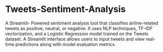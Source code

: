 # Tweets-Sentiment-Analysis
A Streamlit- Powered sentiment analysis tool that classifies airline-related tweets as positive, neutral, or negative. It uses NLP techniques, TF-IDF vectorization, and a Logistic Regression model trained on the Tweets dataset. A Streamlit interface allows users to input tweets and view real-time predictions along with model evaluation metrics.

